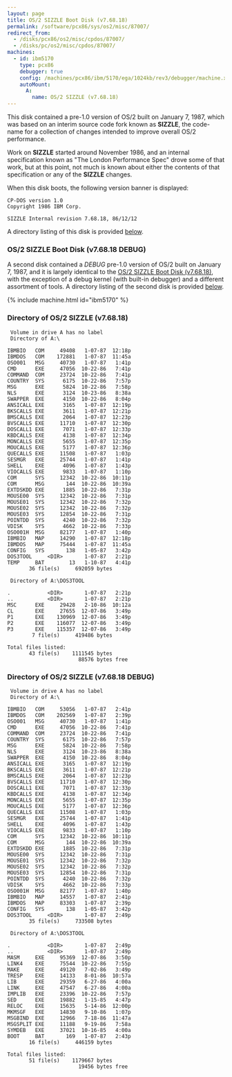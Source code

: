 ```yaml
---
layout: page
title: OS/2 SIZZLE Boot Disk (v7.68.18)
permalink: /software/pcx86/sys/os2/misc/87007/
redirect_from:
  - /disks/pcx86/os2/misc/cpdos/87007/
  - /disks/pc/os2/misc/cpdos/87007/
machines:
  - id: ibm5170
    type: pcx86
    debugger: true
    config: /machines/pcx86/ibm/5170/ega/1024kb/rev3/debugger/machine.xml
    autoMount:
      A:
        name: OS/2 SIZZLE (v7.68.18)
---
```


This disk contained a pre-1.0 version of OS/2 built on January 7, 1987, which was based on an interim
source code fork known as **SIZZLE**, the code-name for a collection of changes intended to improve overall
OS/2 performance.

Work on **SIZZLE** started around November 1986, and an internal specification known as
"The London Performance Spec" drove some of that work, but at this point, not much is known about either the
contents of that specification or any of the **SIZZLE** changes.

When this disk boots, the following version banner is displayed:

	CP-DOS version 1.0
	Copyright 1986 IBM Corp.
	
	SIZZLE Internal revision 7.68.18, 86/12/12

A directory listing of this disk is provided [below](#directory-of-os2-sizzle-v76818).

### OS/2 SIZZLE Boot Disk (v7.68.18 DEBUG)

A second disk contained a *DEBUG* pre-1.0 version of OS/2 built on January 7, 1987, and
it is largely identical to the [OS/2 SIZZLE Boot Disk (v7.68.18)](#directory-of-os2-sizzle-v76818), with
the exception of a debug kernel (with built-in debugger) and a different assortment of tools. 
A directory listing of the second disk is provided [below](#directory-of-os2-sizzle-v76818-debug).

{% include machine.html id="ibm5170" %}

### Directory of OS/2 SIZZLE (v7.68.18)

     Volume in drive A has no label
     Directory of A:\

    IBMBIO   COM     49408   1-07-87  12:18p
    IBMDOS   COM    172881   1-07-87  11:45a
    OSO001   MSG     40730   1-07-87   1:41p
    CMD      EXE     47056  10-22-86   7:41p
    COMMAND  COM     23724  10-22-86   7:41p
    COUNTRY  SYS      6175  10-22-86   7:57p
    MSG      EXE      5824  10-22-86   7:58p
    NLS      EXE      3124  10-23-86   8:38a
    SWAPPER  EXE      4150  10-22-86   8:04p
    ANSICALL EXE      3165   1-07-87  12:19p
    BKSCALLS EXE      3611   1-07-87  12:21p
    BMSCALLS EXE      2064   1-07-87  12:23p
    BVSCALLS EXE     11710   1-07-87  12:30p
    DOSCALL1 EXE      7071   1-07-87  12:33p
    KBDCALLS EXE      4138   1-07-87  12:34p
    MONCALLS EXE      5655   1-07-87  12:35p
    MOUCALLS EXE      5177   1-07-87  12:36p
    QUECALLS EXE     11508   1-07-87   1:03p
    SESMGR   EXE     25744   1-07-87   1:41p
    SHELL    EXE      4096   1-07-87   1:43p
    VIOCALLS EXE      9833   1-07-87   1:10p
    COM      SYS     12342  10-22-86  10:11p
    COM      MSG       144  10-22-86  10:39a
    EXTDSKDD EXE      1885  10-22-86   7:31p
    MOUSE00  SYS     12342  10-22-86   7:31p
    MOUSE01  SYS     12342  10-22-86   7:32p
    MOUSE02  SYS     12342  10-22-86   7:32p
    MOUSE03  SYS     12854  10-22-86   7:31p
    POINTDD  SYS      4240  10-22-86   7:32p
    VDISK    SYS      4662  10-22-86   7:33p
    OSO001H  MSG     82177   1-07-87   1:40p
    IBMBIO   MAP     14290   1-07-87  12:18p
    IBMDOS   MAP     75444   1-07-87  11:45a
    CONFIG   SYS       138   1-05-87   3:42p
    DOS3TOOL     <DIR>       1-07-87   2:21p
    TEMP     BAT        13   1-10-87   4:41p
           36 file(s)     692059 bytes

     Directory of A:\DOS3TOOL

    .            <DIR>       1-07-87   2:21p
    ..           <DIR>       1-07-87   2:21p
    MSC      EXE     29428   2-10-86  10:12a
    CL       EXE     27655  12-07-86   3:49p
    P1       EXE    130969  12-07-86   3:49p
    P2       EXE    116077  12-07-86   3:49p
    P3       EXE    115357  12-07-86   3:49p
            7 file(s)     419486 bytes

    Total files listed:
           43 file(s)    1111545 bytes
                           88576 bytes free

### Directory of OS/2 SIZZLE (v7.68.18 DEBUG)

     Volume in drive A has no label
     Directory of A:\

    IBMBIO   COM     53056   1-07-87   2:41p
    IBMDOS   COM    202569   1-07-87   2:39p
    OSO001   MSG     40730   1-07-87   1:41p
    CMD      EXE     47056  10-22-86   7:41p
    COMMAND  COM     23724  10-22-86   7:41p
    COUNTRY  SYS      6175  10-22-86   7:57p
    MSG      EXE      5824  10-22-86   7:58p
    NLS      EXE      3124  10-23-86   8:38a
    SWAPPER  EXE      4150  10-22-86   8:04p
    ANSICALL EXE      3165   1-07-87  12:19p
    BKSCALLS EXE      3611   1-07-87  12:21p
    BMSCALLS EXE      2064   1-07-87  12:23p
    BVSCALLS EXE     11710   1-07-87  12:30p
    DOSCALL1 EXE      7071   1-07-87  12:33p
    KBDCALLS EXE      4138   1-07-87  12:34p
    MONCALLS EXE      5655   1-07-87  12:35p
    MOUCALLS EXE      5177   1-07-87  12:36p
    QUECALLS EXE     11508   1-07-87   1:03p
    SESMGR   EXE     25744   1-07-87   1:41p
    SHELL    EXE      4096   1-07-87   1:43p
    VIOCALLS EXE      9833   1-07-87   1:10p
    COM      SYS     12342  10-22-86  10:11p
    COM      MSG       144  10-22-86  10:39a
    EXTDSKDD EXE      1885  10-22-86   7:31p
    MOUSE00  SYS     12342  10-22-86   7:31p
    MOUSE01  SYS     12342  10-22-86   7:32p
    MOUSE02  SYS     12342  10-22-86   7:32p
    MOUSE03  SYS     12854  10-22-86   7:31p
    POINTDD  SYS      4240  10-22-86   7:32p
    VDISK    SYS      4662  10-22-86   7:33p
    OSO001H  MSG     82177   1-07-87   1:40p
    IBMBIO   MAP     14557   1-07-87   2:41p
    IBMDOS   MAP     83303   1-07-87   2:39p
    CONFIG   SYS       138   1-05-87   3:42p
    DOS3TOOL     <DIR>       1-07-87   2:49p
           35 file(s)     733508 bytes

     Directory of A:\DOS3TOOL

    .            <DIR>       1-07-87   2:49p
    ..           <DIR>       1-07-87   2:49p
    MASM     EXE     95369  12-07-86   3:50p
    LINK4    EXE     75544  10-22-86   7:55p
    MAKE     EXE     49120   7-02-86   3:49p
    TRESP    EXE     14133   8-01-86  10:57a
    LIB      EXE     29359   6-27-86   4:00a
    LINK     EXE     47547   6-27-86   4:00a
    IMPLIB   EXE     23396  10-22-86   7:57p
    SED      EXE     19882   1-15-85   4:47p
    RELOC    EXE     15635   5-14-86  12:00p
    MKMSGF   EXE     14830   9-10-86   1:07p
    MSGBIND  EXE     12966   7-18-86  11:47a
    MSGSPLIT EXE     11188   9-19-86   7:58a
    SYMDEB   EXE     37021  10-16-85   4:00a
    BOOT     BAT       169   1-07-87   2:43p
           16 file(s)     446159 bytes

    Total files listed:
           51 file(s)    1179667 bytes
                           19456 bytes free
